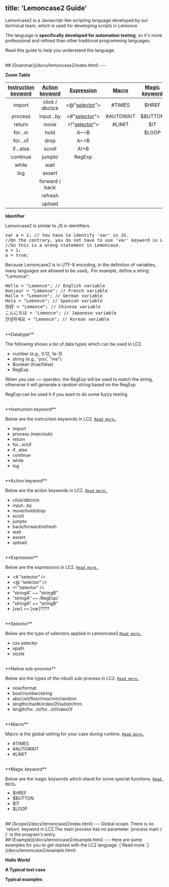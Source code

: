 title: 'Lemoncase2 Guide'
---
Lemoncase2 is a Javascript-like scripting language developed by our technical team, which is used for developing scripts in Lemonce. 

The language is **specifically developed for automation testing**, so it's more professional and refined than other traditonal programming languages.

Read this guide to help you understand the language.

<br/>
## [Grammar](/docs/lemoncase2/index.html)
---

**Zoom Table**

|[Instruction keyword](/docs/lemoncase2/instructionkeyword.html)|[Action keyword](/docs/lemoncase2/actionkeyword.html)|[Expression](/docs/lemoncase2/expression.html) |[Macro](/docs/lemoncase2/macro.html)|[Magic keyword](/docs/lemoncase2/magic.html)
|:--------------:|:---------:|:-----------:|:-------:|:-------:|
|import          |click / dbclick      |<@"[selector](/docs/lemoncase2/selector.html)"> |#TIMES   |$HREF  |
|process              |input...by    |<#"[selector](/docs/lemoncase2/selector.html)"> |#AUTOWAIT|$BUTTON|
|return         |move |<!"[selector](/docs/lemoncase2/selector.html)"> |#LIMIT   |$IT    |
|for...in          |hold       |A~~B         |         |$LOOP  |
|for...of        |drop       |A==B         |||         
|if...else        |scroll       |A!=B         |||         
|continue       |jumpto     |RegExp       |||         
|while        |wait     ||||          
|log           |assert       ||||           
|             |forward / back     ||||          
|                |refresh    ||||          
|                |upload      ||||   |       

**Identifier** 

Lemoncase2 is similar to JS in identifiers.
<pre class='sublemon'>
var a = 1; // You have to identify 'var' in JS.
//On the contrary, you do not have to use 'var' keyword in LC2.
//So this is a wrong statement in Lemoncase.
a = 1;
a = true;</pre>

Because Lemoncase2 is in UTF-8 encoding, in the definition of variables, many languages are allowed to be used。For example, define a string "Lemonce":
<pre class='sublemon'>
Hello = "Lemonce"; // English variable
bonjour = "Lemonce"; // French variable
Hallo = "Lemonce"; // German variable
Hola = "Lemonce"; // Spanish variable
你好 = "Lemonce"; // Chinese variable
こんにちは = "Lemonce"; // Japanese variable
안녕하세요 = "Lemonce"; // Korean variable
</pre>

<br/>
**Datatype**

The following shows a list of data types which can be used in LC2.
- number (e.g., 0.12, 1e-3)
- string (e.g., 'you', "me")
- Boolean (true/false)
- RegExp

When you use ~~ operator, the RegExp will be used to match the string, otherwise it will generate a random string based on the RegExp.

RegExp can be used it if you want to do some fuzzy testing.

<br/>
**Instruction keyword** 

Below are the instruction keywords in LC2. [`Read more.`](/docs/lemoncase2/instructionkeyword.html)
- import
- process (main/sub)
- return
- for...in/of
- if...else
- continue
- while
- log

<br/>
**Action keyword** 

Below are the action keywords in LC2. [`Read more.`](/docs/lemoncase2/actionkeyword.html)
- click/dblclick
- input...by
- move/hold/drop
- scroll
- jumpto
- back/forward/refresh
- wait
- assert
- upload

<br/>
**Expression** 

Below are the expressions in LC2. [`Read more.`](/docs/lemoncase2/expression.html)
- <# “selector” />
- <@ “selector” />
- <! “selector” />
- "stringA" ~~ "stringB"
- "stringA" ~~ /RegExp/
- "stringA" == "stringB"
- [var] == [var]????

<br/>
**Selector** 

Below are the type of selectors applied in Lemoncase2.[`Read more.`](docs/lemoncase2/selector.html)
- css selector
- xpath
- sizzle

<br/>
**Native sub-process** 

Below are the types of the inbuilt sub-process in LC2. [`Read more.`](/docs/lemoncase2/subprocess.html)
- now/format
- bool/number/string
- abs/ceil/floor/max/min/random
- length/charAt/indexOf/substr/trim
- length/for...in/for...of/indexOf

<br/>
**Macro** 

Macro is the global setting for your case during runtime. [`Read more.`](/docs/lemoncase2/macro.html)
- #TIMES
- #AUTOWAIT
- #LIMIT

<br/>
**Magic keyword**

Below are the magic keywords which stand for some special functions. [`Read more.`](/docs/lemoncase2/magic.html)
- $HREF
- $BUTTON
- $IT
- $LOOP

<br/>
## [Scope](/docs/lemoncase2/index.html)
---
Global scope. 
There is no `return` keyword in LC2.The main process has no parameter.`process main { }` is the program's entry.

<br/>
## [Example](/docs/lemoncase2/example.html)
---
Here are some examples for you to get started with the LC2 language. [`Read more.`](/docs/lemoncase2/example.html)

**Hello World** 

**A Typical test case** 

**Typical examples** 
